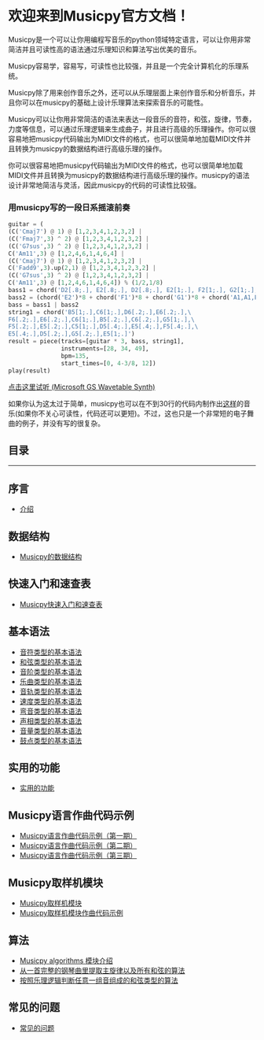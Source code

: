 欢迎来到Musicpy官方文档！
===================================

Musicpy是一个可以让你用编程写音乐的python领域特定语言，可以让你用非常简洁并且可读性高的语法通过乐理知识和算法写出优美的音乐。

Musicpy容易学，容易写，可读性也比较强，并且是一个完全计算机化的乐理系统。

Musicpy除了用来创作音乐之外，还可以从乐理层面上来创作音乐和分析音乐，并且你可以在musicpy的基础上设计乐理算法来探索音乐的可能性。

Musicpy可以让你用非常简洁的语法来表达一段音乐的音符，和弦，旋律，节奏，力度等信息，可以通过乐理逻辑来生成曲子，并且进行高级的乐理操作。你可以很容易地把musicpy代码输出为MIDI文件的格式，也可以很简单地加载MIDI文件并且转换为musicpy的数据结构进行高级乐理的操作。

你可以很容易地把musicpy代码输出为MIDI文件的格式，也可以很简单地加载MIDI文件并且转换为musicpy的数据结构进行高级乐理的操作。musicpy的语法设计非常地简洁与灵活，因此musicpy的代码的可读性比较强。

### 用musicpy写的一段日系摇滚前奏

```python
guitar = (
(C('Cmaj7') @ 1) @ [1,2,3,4,1,2,3,2] |
(C('Fmaj7',3) ^ 2) @ [1,2,3,4,1,2,3,2] |
(C('G7sus',3) ^ 2) @ [1,2,3,4,1,2,3,2] |
C('Am11',3) @ [1,2,4,6,1,4,6,4] |
(C('Cmaj7') @ 1) @ [1,2,3,4,1,2,3,2] |
C('Fadd9',3).up(2,1) @ [1,2,3,4,1,2,3,2] |
(C('G7sus',3) ^ 2) @ [1,2,3,4,1,2,3,2] |
C('Am11',3) @ [1,2,4,6,1,4,6,4]) % (1/2,1/8)
bass1 = chord('D2[.8;.], E2[.8;.], D2[.8;.], E2[1;.], F2[1;.], G2[1;.], A1[.2;.], A2[.8;.], G2[.8;.], E2[.8;.], D2[.8;.]')
bass2 = (chord('E2')*8 + chord('F1')*8 + chord('G1')*8 + chord('A1,A1,E2,A1,A2,A1,G2,D2')) % (1/8,1/8) * 4
bass = bass1 | bass2
string1 = chord('B5[1;.],C6[1;.],D6[.2;.],E6[.2;.],\
F6[.2;.],E6[.2;.],C6[1;.],B5[.2;.],C6[.2;.],G5[1;.],\
F5[.2;.],E5[.2;.],C5[1;.],D5[.4;.],E5[.4;.],F5[.4;.],\
E5[.4;.],D5[.2;.],G5[.2;.],E5[1;.]')
result = piece(tracks=[guitar * 3, bass, string1],
               instruments=[28, 34, 49],
               bpm=135,
               start_times=[0, 4-3/8, 12])
play(result)
```

[点击这里试听 (Microsoft GS Wavetable Synth)](https://drive.google.com/file/d/1tMKLt3oFdmiGQPTdFVolGvBE1gVGNSwa/view?usp=sharing)

如果你认为这太过于简单，musicpy也可以在不到30行的代码内制作出[这样](https://drive.google.com/file/d/1j66Ux0KYMiOW6yHGBidIhwF9zcbDG5W0/view?usp=sharing)的音乐(如果你不关心可读性，代码还可以更短)。不过，这也只是一个非常短的电子舞曲的例子，并没有写的很复杂。


## 目录
-------------

## 序言

* [介绍](https://musicpy.readthedocs.io/zh_CN/latest/Introduction/)

## 数据结构

* [Musicpy的数据结构](https://musicpy.readthedocs.io/zh_CN/latest/Data%20Structures%20of%20musicpy/)

## 快速入门和速查表

* [Musicpy快速入门和速查表](https://musicpy.readthedocs.io/zh_CN/latest/Musicpy%20Quickstart%20and%20Cheat%20Sheet/)

## 基本语法

* [音符类型的基本语法](https://musicpy.readthedocs.io/zh_CN/latest/Basic%20syntax%20of%20note%20type/)
* [和弦类型的基本语法](https://musicpy.readthedocs.io/zh_CN/latest/Basic%20syntax%20of%20chord%20type/)
* [音阶类型的基本语法](https://musicpy.readthedocs.io/zh_CN/latest/Basic%20syntax%20of%20scale%20type/)
* [乐曲类型的基本语法](https://musicpy.readthedocs.io/zh_CN/latest/Basic%20syntax%20of%20piece%20type/)
* [音轨类型的基本语法](https://musicpy.readthedocs.io/zh_CN/latest/Basic%20syntax%20of%20track%20type/)
* [速度类型的基本语法](https://musicpy.readthedocs.io/zh_CN/latest/Basic%20syntax%20of%20tempo%20type/)
* [弯音类型的基本语法](https://musicpy.readthedocs.io/zh_CN/latest/Basic%20syntax%20of%20pitch_bend%20type/)
* [声相类型的基本语法](https://musicpy.readthedocs.io/zh_CN/latest/Basic%20syntax%20of%20pan%20type/)
* [音量类型的基本语法](https://musicpy.readthedocs.io/zh_CN/latest/Basic%20syntax%20of%20volume%20type/)
* [鼓点类型的基本语法](https://musicpy.readthedocs.io/zh_CN/latest/Basic%20syntax%20of%20drum%20type/)

## 实用的功能

* [实用的功能](https://musicpy.readthedocs.io/zh_CN/latest/Useful%20functionality/)

## Musicpy语言作曲代码示例

* [Musicpy语言作曲代码示例（第一期）](https://musicpy.readthedocs.io/zh_CN/latest/Musicpy%20composition%20code%20examples%20part%201/)
* [Musicpy语言作曲代码示例（第二期）](https://musicpy.readthedocs.io/zh_CN/latest/Musicpy%20composition%20code%20examples%20part%202/)
* [Musicpy语言作曲代码示例（第三期）](https://musicpy.readthedocs.io/zh_CN/latest/Musicpy%20composition%20code%20examples%20part%203/)

## Musicpy取样机模块

* [Musicpy取样机模块](https://musicpy.readthedocs.io/zh_CN/latest/Musicpy%20sampler%20module/) 
* [Musicpy取样机模块作曲代码示例](https://musicpy.readthedocs.io/zh_CN/latest/Musicpy%20sampler%20module%20composition%20code%20examples/)

## 算法

* [Musicpy algorithms 模块介绍](https://musicpy.readthedocs.io/zh_CN/latest/Introduction%20of%20musicpy%20algorithms%20module/)
* [从一首完整的钢琴曲里提取主旋律以及所有和弦的算法](https://musicpy.readthedocs.io/zh_CN/latest/The%20algorithm%20to%20split%20the%20main%20melody%20and%20chords%20from%20a%20piece%20of%20music/)
* [按照乐理逻辑判断任意一组音组成的和弦类型的算法](https://musicpy.readthedocs.io/zh_CN/latest/The%20algorithm%20to%20determine%20the%20chord%20type%20of%20any%20group%20of%20notes%20according%20to%20the%20logic%20of%20music%20theory/)

## 常见的问题

* [常见的问题](https://musicpy.readthedocs.io/zh_CN/latest/Frequently%20Asked%20Questions/)

